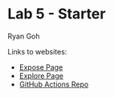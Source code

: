 # Lab 5 - Starter
Ryan Goh

Links to websites:
- [Expose Page](https://rygoh1.github.io/Lab5_Starter/expose.html)
- [Explore Page](https://rygoh1.github.io/Lab5_Starter/explore.html)
- [GitHub Actions Repo](https://github.com/Rygoh1/GitHub-Actions)
